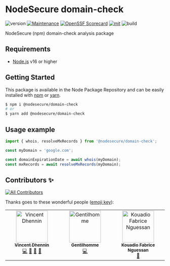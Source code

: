 # NodeSecure domain-check
![version](https://img.shields.io/badge/dynamic/json.svg?style=for-the-badge&url=https://raw.githubusercontent.com/NodeSecure/domain-check/main/package.json&query=$.version&label=Version)
[![Maintenance](https://img.shields.io/badge/Maintained%3F-yes-green.svg?style=for-the-badge)](https://github.com/NodeSecure/domain-check/commit-activity)
[![OpenSSF
Scorecard](https://api.securityscorecards.dev/projects/github.com/NodeSecure/domain-check/badge?style=for-the-badge)](https://api.securityscorecards.dev/projects/github.com/NodeSecure/domain-check)
[![mit](https://img.shields.io/github/license/Naereen/StrapDown.js.svg?style=for-the-badge)](https://github.com/NodeSecure/domain-check/blob/main/LICENSE)
![build](https://img.shields.io/github/actions/workflow/status/NodeSecure/domain-check/main.yml?style=for-the-badge)

NodeSecure (npm) domain-check analysis package

## Requirements
- [Node.js](https://nodejs.org/en/) v16 or higher

## Getting Started

This package is available in the Node Package Repository and can be easily installed with [npm](https://docs.npmjs.com/getting-started/what-is-npm) or [yarn](https://yarnpkg.com).

```bash
$ npm i @nodesecure/domain-check
# or
$ yarn add @nodesecure/domain-check
```

## Usage example

```js
import { whois, resolveMxRecords } from '@nodesecure/domain-check';

const myDomain = 'google.com';

const domainExpirationDate = await whois(myDomain);
const mxRecords = await resolveMxRecords(myDomain);
```

## Contributors ✨

<!-- ALL-CONTRIBUTORS-BADGE:START - Do not remove or modify this section -->
[![All Contributors](https://img.shields.io/badge/all_contributors-3-orange.svg?style=flat-square)](#contributors-)
<!-- ALL-CONTRIBUTORS-BADGE:END -->

Thanks goes to these wonderful people ([emoji key](https://allcontributors.org/docs/en/emoji-key)):

<!-- ALL-CONTRIBUTORS-LIST:START - Do not remove or modify this section -->
<!-- prettier-ignore-start -->
<!-- markdownlint-disable -->
<table>
  <tbody>
    <tr>
      <td align="center" valign="top" width="14.28%"><a href="https://github.com/Kawacrepe"><img src="https://avatars.githubusercontent.com/u/40260517?v=4?s=100" width="100px;" alt="Vincent Dhennin"/><br /><sub><b>Vincent Dhennin</b></sub></a><br /><a href="https://github.com/NodeSecure/domain-check/commits?author=Kawacrepe" title="Code">💻</a> <a href="https://github.com/NodeSecure/domain-check/pulls?q=is%3Apr+reviewed-by%3AKawacrepe" title="Reviewed Pull Requests">👀</a> <a href="https://github.com/NodeSecure/domain-check/commits?author=Kawacrepe" title="Documentation">📖</a> <a href="https://github.com/NodeSecure/domain-check/issues?q=author%3AKawacrepe" title="Bug reports">🐛</a></td>
      <td align="center" valign="top" width="14.28%"><a href="https://www.linkedin.com/in/thomas-gentilhomme/"><img src="https://avatars.githubusercontent.com/u/4438263?v=4?s=100" width="100px;" alt="Gentilhomme"/><br /><sub><b>Gentilhomme</b></sub></a><br /><a href="https://github.com/NodeSecure/domain-check/commits?author=fraxken" title="Code">💻</a></td>
      <td align="center" valign="top" width="14.28%"><a href="https://github.com/fabnguess"><img src="https://avatars.githubusercontent.com/u/72697416?v=4?s=100" width="100px;" alt="Kouadio Fabrice Nguessan"/><br /><sub><b>Kouadio Fabrice Nguessan</b></sub></a><br /><a href="#maintenance-fabnguess" title="Maintenance">🚧</a></td>
    </tr>
  </tbody>
</table>

<!-- markdownlint-restore -->
<!-- prettier-ignore-end -->

<!-- ALL-CONTRIBUTORS-LIST:END -->

